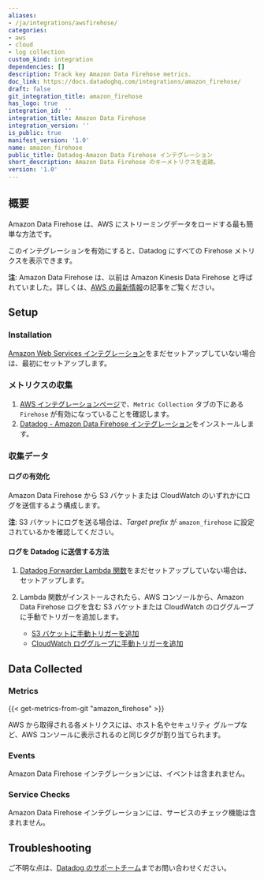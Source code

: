 ```yaml
---
aliases:
- /ja/integrations/awsfirehose/
categories:
- aws
- cloud
- log collection
custom_kind: integration
dependencies: []
description: Track key Amazon Data Firehose metrics.
doc_link: https://docs.datadoghq.com/integrations/amazon_firehose/
draft: false
git_integration_title: amazon_firehose
has_logo: true
integration_id: ''
integration_title: Amazon Data Firehose
integration_version: ''
is_public: true
manifest_version: '1.0'
name: amazon_firehose
public_title: Datadog-Amazon Data Firehose インテグレーション
short_description: Amazon Data Firehose のキーメトリクスを追跡。
version: '1.0'
---
```


<!--  SOURCED FROM https://github.com/DataDog/dogweb -->
## 概要

Amazon Data Firehose は、AWS にストリーミングデータをロードする最も簡単な方法です。

このインテグレーションを有効にすると、Datadog にすべての Firehose メトリクスを表示できます。

**注**: Amazon Data Firehose は、以前は Amazon Kinesis Data Firehose と呼ばれていました。詳しくは、[AWS の最新情報][1]の記事をご覧ください。

## Setup

### Installation

[Amazon Web Services インテグレーション][2]をまだセットアップしていない場合は、最初にセットアップします。

### メトリクスの収集

1. [AWS インテグレーションページ][3]で、`Metric Collection` タブの下にある `Firehose` が有効になっていることを確認します。
2. [Datadog - Amazon Data Firehose インテグレーション][4]をインストールします。

### 収集データ

#### ログの有効化

Amazon Data Firehose から S3 バケットまたは CloudWatch のいずれかにログを送信するよう構成します。

**注**: S3 バケットにログを送る場合は、_Target prefix_ が `amazon_firehose` に設定されているかを確認してください。

#### ログを Datadog に送信する方法

1. [Datadog Forwarder Lambda 関数][5]をまだセットアップしていない場合は、セットアップします。
2. Lambda 関数がインストールされたら、AWS コンソールから、Amazon Data Firehose ログを含む S3 バケットまたは CloudWatch のロググループに手動でトリガーを追加します。

    - [S3 バケットに手動トリガーを追加][6]
    - [CloudWatch ロググループに手動トリガーを追加][7]

## Data Collected

### Metrics
{{< get-metrics-from-git "amazon_firehose" >}}


AWS から取得される各メトリクスには、ホスト名やセキュリティ グループなど、AWS コンソールに表示されるのと同じタグが割り当てられます。

### Events

Amazon Data Firehose インテグレーションには、イベントは含まれません。

### Service Checks

Amazon Data Firehose インテグレーションには、サービスのチェック機能は含まれません。

## Troubleshooting

ご不明な点は、[Datadog のサポートチーム][9]までお問い合わせください。

[1]: https://aws.amazon.com/about-aws/whats-new/2024/02/amazon-data-firehose-formerly-kinesis-data-firehose/
[2]: https://docs.datadoghq.com/ja/integrations/amazon_web_services/
[3]: https://app.datadoghq.com/integrations/amazon-web-services
[4]: https://app.datadoghq.com/integrations/amazon-firehose
[5]: https://docs.datadoghq.com/ja/logs/guide/forwarder/
[6]: https://docs.datadoghq.com/ja/logs/guide/send-aws-services-logs-with-the-datadog-lambda-function/?tab=awsconsole#collecting-logs-from-s3-buckets
[7]: https://docs.datadoghq.com/ja/logs/guide/send-aws-services-logs-with-the-datadog-lambda-function/?tab=awsconsole#collecting-logs-from-cloudwatch-log-group
[8]: https://github.com/DataDog/dogweb/blob/prod/integration/amazon_firehose/amazon_firehose_metadata.csv
[9]: https://docs.datadoghq.com/ja/help/